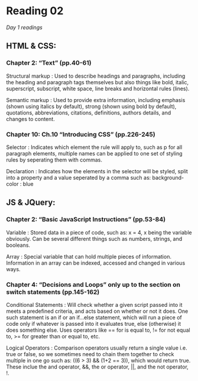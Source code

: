 # Reading 02

*Day 1 readings*

## HTML & CSS:
### Chapter 2: “Text” (pp.40-61)
Structural markup
: Used to describe headings and paragraphs, including the heading and paragraph tags themselves but also things like bold, italic, superscript, subscript, white space, line breaks and horizontal rules (lines).

Semantic markup
: Used to provide extra information, including emphasis (shown using italics by default), strong (shown using bold by default), quotations, abbreviations, citations, definitions, authors details, and changes to content.

### Chapter 10: Ch.10 “Introducing CSS” (pp.226-245)
Selector
: Indicates which element the rule will apply to, such as p for all paragraph elements, multiple names can be applied to one set of styling rules by seperating them with commas.

Declaration
: Indicates how the elements in the selector will be styled, split into a property and a value seperated by a comma such as: background-color : blue

## JS & JQuery:
### Chapter 2: “Basic JavaScript Instructions” (pp.53-84)
Variable
: Stored data in a piece of code, such as: x = 4, x being the variable obviously. Can be several different things such as numbers, strings, and booleans. 

Array
: Special variable that can hold multiple pieces of information. Information in an array can be indexed, accessed and changed in various ways.

### Chapter 4: “Decisions and Loops” only up to the section on switch statements (pp.145-162)
Conditional Statements
: Will check whether a given script passed into it meets a predefined criteria, and acts based on whether or not it does. One such statement is an if or an if...else statement, which will run a piece of code only if whatever is passed into it evaluates true, else (otherwise) it does something else. Uses operators like == for is equal to, != for not equal to, >= for greater than or equal to, etc.

Logical Operators
: Comparison operators usually return a single value i.e. true or false, so we sometimes need to chain them together to check multiple in one go such as: ((6 > 3) && (1+2 == 3)), which would return true. These inclue the and operator, &&, the or operator, ||, and the not operator, !.

